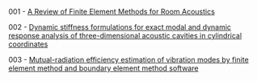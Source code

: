 001 - [A Review of Finite Element Methods for Room Acoustics](https://doi.org/10.3390/acoustics5020022)

002 - [Dynamic stiffness formulations for exact modal and dynamic response analysis of three-dimensional acoustic cavities in cylindrical coordinates](https://doi.org/10.1016/j.jsv.2024.118397)

003 - [Mutual-radiation efficiency estimation of vibration modes by finite element method and boundary element method software](http://dx.doi.org/10.1177/14613484211073274)
